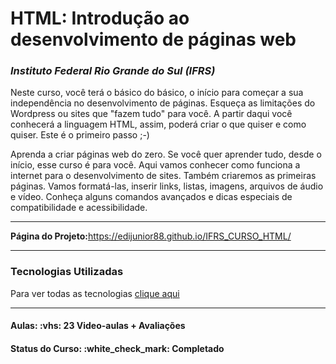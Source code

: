 

<h1>HTML: Introdução ao desenvolvimento de páginas web</h1>

<h3><i>Instituto Federal Rio Grande do Sul (IFRS)</i></h3>

<p>
Neste curso, você terá o básico do básico, o início para começar a sua independência no desenvolvimento de páginas. Esqueça as limitações do Wordpress ou sites que 
"fazem tudo" para você. A partir daqui você conhecerá a linguagem HTML, assim, poderá criar o que quiser e como quiser. Este é o primeiro passo ;-)

<br>

Aprenda a criar páginas web do zero. Se você quer aprender tudo, desde o início, esse curso é para você. Aqui vamos conhecer como funciona a internet para o desenvolvimento 
de sites. Também criaremos as primeiras páginas. Vamos formatá-las, inserir links, listas, imagens, arquivos de áudio e vídeo. Conheça alguns comandos avançados e dicas 
especiais de compatibilidade e acessibilidade.
</p>

<hr/>

<strong>Página do Projeto:</strong><a href="https://edijunior88.github.io/IFRS_CURSO_HTML/">https://edijunior88.github.io/IFRS_CURSO_HTML/</a>

<hr>

<h3>Tecnologias Utilizadas</h3>

Para ver todas as tecnologias [clique aqui](/techstack.md)

<hr>

<h4><b>Aulas:</b> :vhs: 23 Video-aulas + Avaliações</h4>
<h4><b>Status do Curso:</b> :white_check_mark: Completado</h4>
